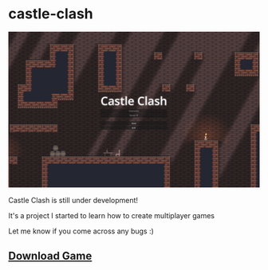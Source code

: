 # castle-clash
 
![Image of game menu](meta/main_menu.png)

Castle Clash is still under development!

It's a project I started to learn how to create multiplayer games

Let me know if you come across any bugs :)

## [Download Game](/releases/latest/download/CastleClash_v0.1.zip)
